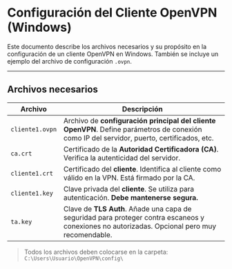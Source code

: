 # Configuración del Cliente OpenVPN (Windows)

Este documento describe los archivos necesarios y su propósito en la configuración de un cliente OpenVPN en Windows. También se incluye un ejemplo del archivo de configuración `.ovpn`.

---

## Archivos necesarios

| Archivo              | Descripción |
|----------------------|-------------|
| `cliente1.ovpn`      | Archivo de **configuración principal del cliente OpenVPN**. Define parámetros de conexión como IP del servidor, puerto, certificados, etc. |
| `ca.crt`             | Certificado de la **Autoridad Certificadora (CA)**. Verifica la autenticidad del servidor. |
| `cliente1.crt`       | Certificado del **cliente**. Identifica al cliente como válido en la VPN. Está firmado por la CA. |
| `cliente1.key`       | Clave privada del **cliente**. Se utiliza para autenticación. **Debe mantenerse segura.** |
| `ta.key`             | Clave de **TLS Auth**. Añade una capa de seguridad para proteger contra escaneos y conexiones no autorizadas. Opcional pero muy recomendable. |

> Todos los archivos deben colocarse en la carpeta:
> `C:\Users\Usuario\OpenVPN\config\`

